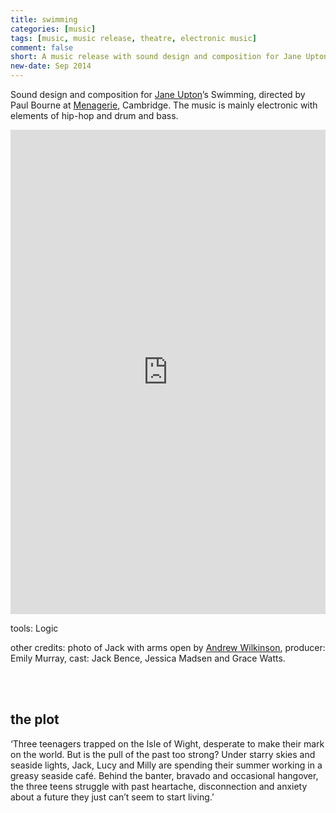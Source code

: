 ```yaml
---
title: swimming
categories: [music]
tags: [music, music release, theatre, electronic music]
comment: false
short: A music release with sound design and composition for Jane Upton’s 'Swimming', a theatre play directed by Paul Bourne at Menagerie, Cambridge. The music is mainly electronic with elements of hip-hop and drum and bass.
new-date: Sep 2014
---
```

Sound design and composition for [Jane Upton](http://www.janeupton.com/my-plays-and-projects/swimming/)’s Swimming, directed by Paul Bourne at [Menagerie](http://www.menagerie.uk.com/productions/swimming/swimming-reviews/), Cambridge. The music is mainly electronic with elements of hip-hop and drum and bass.

<div style="max-width: 700px;"><div style="left: 0; width: 100%; height: 0; position: relative; padding-bottom: 100%; padding-top: 271px;"><iframe src="https://bandcamp.com/EmbeddedPlayer/album=3453354003/size=large/bgcol=ffffff/linkcol=0687f5/transparent=true//" style="border: 0; top: 0; left: 0; width: 100%; height: 100%; position: absolute;" allowfullscreen scrolling="no"></iframe></div></div>

tools: Logic
 
other credits: photo of Jack with arms open by [Andrew Wilkinson](https://www.andrewwilkinsonphotography.com/), producer: Emily Murray, cast: Jack Bence, Jessica Madsen and Grace Watts.

<br><br>

## the plot

‘Three teenagers trapped on the Isle of Wight, desperate to make their mark on the world. But is the pull of the past too strong? Under starry skies and seaside lights, Jack, Lucy and Milly are spending their summer working in a greasy seaside café. Behind the banter, bravado and occasional hangover, the three teens struggle with past heartache, disconnection and anxiety about a future they just can’t seem to start living.’
